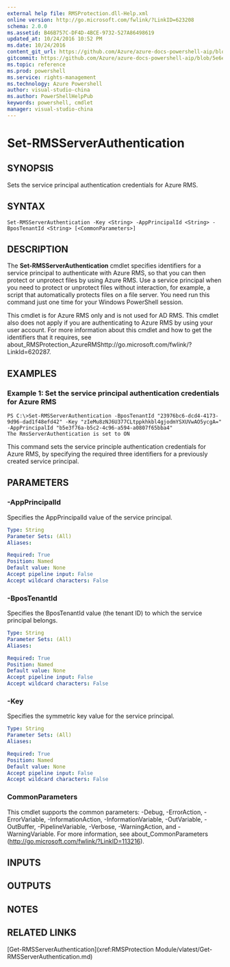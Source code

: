 ```yaml
---
external help file: RMSProtection.dll-Help.xml
online version: http://go.microsoft.com/fwlink/?LinkID=623208
schema: 2.0.0
ms.assetid: B46B757C-DF4D-4BCE-9732-527A86498619
updated_at: 10/24/2016 10:52 PM
ms.date: 10/24/2016
content_git_url: https://github.com/Azure/azure-docs-powershell-aip/blob/master/Azure%20Information%20Protection/RMSProtection%20Module/vlatest/Set-RMSServerAuthentication.md
gitcommit: https://github.com/Azure/azure-docs-powershell-aip/blob/5e6ef5e3f1d6768f64c5d14aab4fd3e58b8fa0c3/Azure%20Information%20Protection/RMSProtection%20Module/vlatest/Set-RMSServerAuthentication.md
ms.topic: reference
ms.prod: powershell
ms.service: rights-management
ms.technology: Azure Powershell
author: visual-studio-china
ms.author: PowerShellHelpPub
keywords: powershell, cmdlet
manager: visual-studio-china
---
```


# Set-RMSServerAuthentication

## SYNOPSIS
Sets the service principal authentication credentials for Azure RMS.

## SYNTAX

```
Set-RMSServerAuthentication -Key <String> -AppPrincipalId <String> -BposTenantId <String> [<CommonParameters>]
```

## DESCRIPTION
The **Set-RMSServerAuthentication** cmdlet specifies identifiers for a service principal to authenticate with Azure RMS, so that you can then protect or unprotect files by using Azure RMS.
Use a service principal when you need to protect or unprotect files without interaction, for example, a script that automatically protects files on a file server.
You need run this command just one time for your Windows PowerShell session.

This cmdlet is for Azure RMS only and is not used for AD RMS.
This cmdlet also does not apply if you are authenticating to Azure RMS by using your user account.
For more information about this cmdlet and how to get the identifiers that it requires, see about_RMSProtection_AzureRMShttp://go.microsoft.com/fwlink/?LinkId=620287.

## EXAMPLES

### Example 1: Set the service principal authentication credentials for Azure RMS
```
PS C:\>Set-RMSServerAuthentication -BposTenantId "23976bc6-dcd4-4173-9d96-dad1f48efd42" -Key "zIeMu8zNJ6U377CLtppkhkbl4gjodmYSXUVwAO5ycgA=" -AppPrincipalId "b5e3f76a-b5c2-4c96-a594-a0807f65bba4"
The RmsServerAuthentication is set to ON
```

This command sets the service principle authentication credentials for Azure RMS, by specifying the required three identifiers for a previously created service principal.

## PARAMETERS

### -AppPrincipalId
Specifies the AppPrincipalId value of the service principal.

```yaml
Type: String
Parameter Sets: (All)
Aliases: 

Required: True
Position: Named
Default value: None
Accept pipeline input: False
Accept wildcard characters: False
```

### -BposTenantId
Specifies the BposTenantId value (the tenant ID) to which the service principal belongs.

```yaml
Type: String
Parameter Sets: (All)
Aliases: 

Required: True
Position: Named
Default value: None
Accept pipeline input: False
Accept wildcard characters: False
```

### -Key
Specifies the symmetric key value for the service principal.

```yaml
Type: String
Parameter Sets: (All)
Aliases: 

Required: True
Position: Named
Default value: None
Accept pipeline input: False
Accept wildcard characters: False
```

### CommonParameters
This cmdlet supports the common parameters: -Debug, -ErrorAction, -ErrorVariable, -InformationAction, -InformationVariable, -OutVariable, -OutBuffer, -PipelineVariable, -Verbose, -WarningAction, and -WarningVariable. For more information, see about_CommonParameters (http://go.microsoft.com/fwlink/?LinkID=113216).

## INPUTS

## OUTPUTS

## NOTES

## RELATED LINKS

[Get-RMSServerAuthentication](xref:RMSProtection Module/vlatest/Get-RMSServerAuthentication.md)


